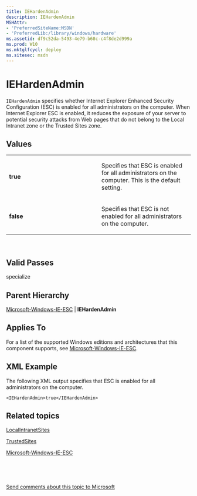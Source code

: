 ```yaml
---
title: IEHardenAdmin
description: IEHardenAdmin
MSHAttr:
- 'PreferredSiteName:MSDN'
- 'PreferredLib:/library/windows/hardware'
ms.assetid: df9c52da-5493-4e79-b68c-c4f8de2d999a
ms.prod: W10
ms.mktglfcycl: deploy
ms.sitesec: msdn
---
```


# IEHardenAdmin


`IEHardenAdmin` specifies whether Internet Explorer Enhanced Security Configuration (ESC) is enabled for all administrators on the computer. When Internet Explorer ESC is enabled, it reduces the exposure of your server to potential security attacks from Web pages that do not belong to the Local Intranet zone or the Trusted Sites zone.

## Values


<table>
<colgroup>
<col width="50%" />
<col width="50%" />
</colgroup>
<tbody>
<tr class="odd">
<td><p><strong>true</strong></p></td>
<td><p>Specifies that ESC is enabled for all administrators on the computer. This is the default setting.</p></td>
</tr>
<tr class="even">
<td><p><strong>false</strong></p></td>
<td><p>Specifies that ESC is not enabled for all administrators on the computer.</p></td>
</tr>
</tbody>
</table>

 

## Valid Passes


specialize

## Parent Hierarchy


[Microsoft-Windows-IE-ESC](microsoft-windows-ie-esc.md) | **IEHardenAdmin**

## Applies To


For a list of the supported Windows editions and architectures that this component supports, see [Microsoft-Windows-IE-ESC](microsoft-windows-ie-esc.md).

## XML Example


The following XML output specifies that ESC is enabled for all administrators on the computer.

``` syntax
<IEHardenAdmin>true</IEHardenAdmin>
```

## Related topics


[LocalIntranetSites](microsoft-windows-ie-internetexplorer-localintranetsites.md)

[TrustedSites](microsoft-windows-ie-internetexplorer-trustedsites.md)

[Microsoft-Windows-IE-ESC](microsoft-windows-ie-esc.md)

 

 

[Send comments about this topic to Microsoft](mailto:wsddocfb@microsoft.com?subject=Documentation%20feedback%20%5Bp_unattend\p_unattend%5D:%20IEHardenAdmin%20%20RELEASE:%20%2810/3/2016%29&body=%0A%0APRIVACY%20STATEMENT%0A%0AWe%20use%20your%20feedback%20to%20improve%20the%20documentation.%20We%20don't%20use%20your%20email%20address%20for%20any%20other%20purpose,%20and%20we'll%20remove%20your%20email%20address%20from%20our%20system%20after%20the%20issue%20that%20you're%20reporting%20is%20fixed.%20While%20we're%20working%20to%20fix%20this%20issue,%20we%20might%20send%20you%20an%20email%20message%20to%20ask%20for%20more%20info.%20Later,%20we%20might%20also%20send%20you%20an%20email%20message%20to%20let%20you%20know%20that%20we've%20addressed%20your%20feedback.%0A%0AFor%20more%20info%20about%20Microsoft's%20privacy%20policy,%20see%20http://privacy.microsoft.com/default.aspx. "Send comments about this topic to Microsoft")






